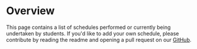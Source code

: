 # Overview

This page contains a list of schedules performed or currently being undertaken by students. If you'd like to add your own schedule, please contribute by reading the readme and opening a pull request on our [GitHub](https://github.com/hkn-alpha/wiki).
